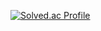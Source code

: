 [![Solved.ac Profile](http://mazassumnida.wtf/api/v2/generate_badge?boj=dldmswl0929)](https://solved.ac/dldmswl0929/)
